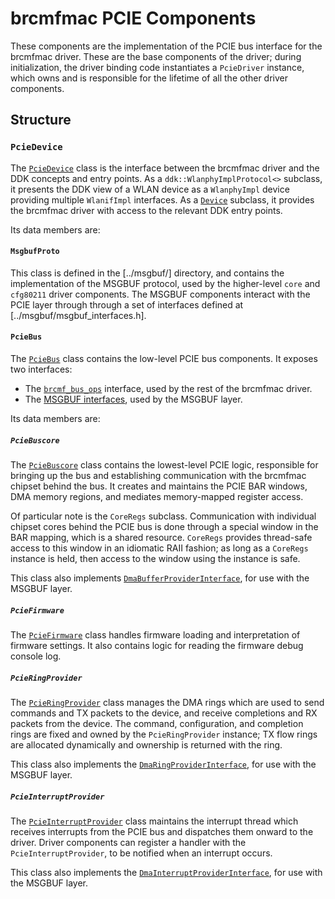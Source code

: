 # brcmfmac PCIE Components

These components are the implementation of the PCIE bus interface for the brcmfmac driver.  These
are the base components of the driver; during initialization, the driver binding code instantiates
a `PcieDriver` instance, which owns and is responsible for the lifetime of all the other driver
components.


## Structure

### `PcieDevice`

The [`PcieDevice`](pcie_device.h) class is the interface between the brcmfmac driver and the DDK
concepts and entry points.  As a `ddk::WlanphyImplProtocol<>` subclass, it presents the DDK view of a
WLAN device as a `WlanphyImpl` device providing multiple `WlanifImpl` interfaces.  As a
[`Device`](../device.h) subclass, it provides the brcmfmac driver with access to the relevant DDK
entry points.

Its data members are:

#### `MsgbufProto`

This class is defined in the [../msgbuf/] directory, and contains the implementation of the MSGBUF
protocol, used by the higher-level `core` and `cfg80211` driver components.  The MSGBUF components
interact with the PCIE layer through through a set of interfaces defined at
[../msgbuf/msgbuf_interfaces.h].

#### `PcieBus`

The [`PcieBus`](pcie_bus.h) class contains the low-level PCIE bus components.  It exposes two
interfaces:

* The [`brcmf_bus_ops`](../bus.h) interface, used by the rest of the brcmfmac driver.
* The [MSGBUF interfaces](../msgbuf/msgbuf_interfaces.h), used by the MSGBUF layer.

Its data members are:

##### `PcieBuscore`

The [`PcieBuscore`](pcie_buscore.h) class contains the lowest-level PCIE logic, responsible for
bringing up the bus and establishing communication with the brcmfmac chipset behind the bus.  It
creates and maintains the PCIE BAR windows, DMA memory regions, and mediates memory-mapped register
access.

Of particular note is the `CoreRegs` subclass.  Communication with individual chipset cores behind
the PCIE bus is done through a special window in the BAR mapping, which is a shared resource.
`CoreRegs` provides thread-safe access to this window in an idiomatic RAII fashion; as long as a
`CoreRegs` instance is held, then access to the window using the instance is safe.

This class also implements [`DmaBufferProviderInterface`](../msgbuf/msgbuf_interfaces.h), for use
with the MSGBUF layer.

##### `PcieFirmware`

The [`PcieFirmware`](pcie_firmware.h) class handles firmware loading and interpretation of firmware
settings.  It also contains logic for reading the firmware debug console log.

##### `PcieRingProvider`

The [`PcieRingProvider`](pcie_ring_provider.h) class manages the DMA rings which are used to send
commands and TX packets to the device, and receive completions and RX packets from the device.  The
command, configuration, and completion rings are fixed and owned by the `PcieRingProvider` instance;
TX flow rings are allocated dynamically and ownership is returned with the ring.

This class also implements the [`DmaRingProviderInterface`](../msgbuf/msgbuf_interfaces.h), for use
with the MSGBUF layer.

##### `PcieInterruptProvider`

The [`PcieInterruptProvider`](pcie_interrupt_provider.h) class maintains the interrupt thread which
receives interrupts from the PCIE bus and dispatches them onward to the driver.  Driver components
can register a handler with the `PcieInterruptProvider`, to be notified when an interrupt occurs.

This class also implements the [`DmaInterruptProviderInterface`](../msgbuf/msgbuf_interfaces.h), for
use with the MSGBUF layer.

